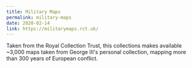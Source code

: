 ```yaml
---
title: Military Maps
permalink: military-maps
date: 2020-02-14
link: https://militarymaps.rct.uk/
---
```


Taken from the Royal Collection Trust, this collections makes available ~3,000 maps taken from George III's personal collection, mapping more than 300 years of European conflict.
